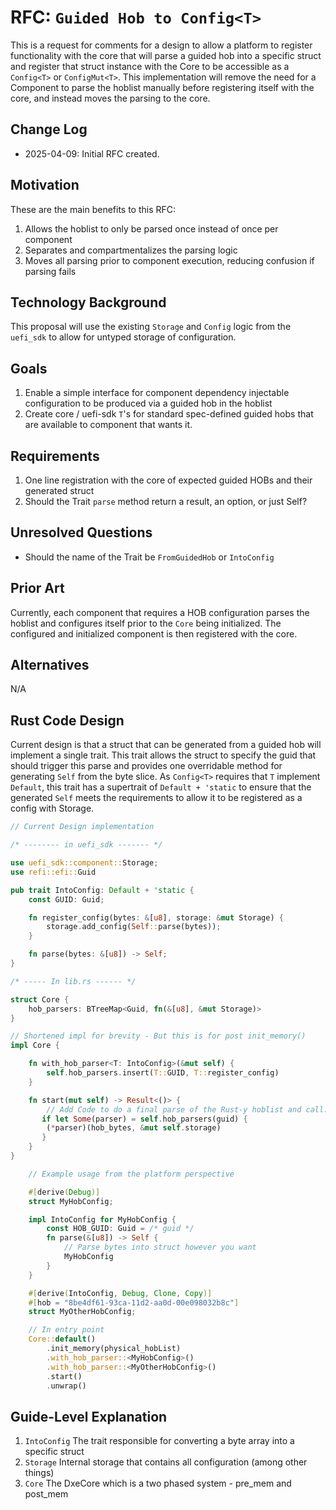 # RFC: `Guided Hob to Config<T>`

This is a request for comments for a design to allow a platform to register functionality with the core that will parse
a guided hob into a specific struct and register that struct instance with the Core to be accessible as a `Config<T>`
or `ConfigMut<T>`. This implementation will remove the need for a Component to parse the hoblist manually before
registering itself with the core, and instead moves the parsing to the core.

## Change Log

- 2025-04-09: Initial RFC created.

## Motivation

These are the main benefits to this RFC:

1. Allows the hoblist to only be parsed once instead of once per component
2. Separates and compartmentalizes the parsing logic
3. Moves all parsing prior to component execution, reducing confusion if parsing fails

## Technology Background

This proposal will use the existing `Storage` and `Config` logic from the `uefi_sdk` to allow for untyped storage of configuration.

## Goals

1. Enable a simple interface for component dependency injectable configuration to be produced via a guided hob in the
   hoblist
2. Create core / uefi-sdk `T`'s for standard spec-defined guided hobs that are available to component that wants it.

## Requirements

1. One line registration with the core of expected guided HOBs and their generated struct
2. Should the Trait `parse` method return a result, an option, or just Self?

## Unresolved Questions

- Should the name of the Trait be `FromGuidedHob` or `IntoConfig`

## Prior Art

Currently, each component that requires a HOB configuration parses the hoblist and configures itself prior to the
`Core` being initialized. The configured and initialized component is then registered with the core.

## Alternatives

N/A

## Rust Code Design

Current design is that a struct that can be generated from a guided hob will implement a single trait. This trait
allows the struct to specify the guid that should trigger this parse and provides one overridable method for
generating `Self` from the byte slice. As `Config<T>` requires that `T` implement `Default`, this trait has a
supertrait of `Default + 'static` to ensure that the generated `Self` meets the requirements to allow it to be
registered as a config with Storage.

```rust
// Current Design implementation

/* -------- in uefi_sdk ------- */

use uefi_sdk::component::Storage;
use refi::efi::Guid

pub trait IntoConfig: Default + 'static {
    const GUID: Guid;

    fn register_config(bytes: &[u8], storage: &mut Storage) {
        storage.add_config(Self::parse(bytes));
    }

    fn parse(bytes: &[u8]) -> Self;
}

/* ----- In lib.rs ------ */

struct Core {
    hob_parsers: BTreeMap<Guid, fn(&[u8], &mut Storage)>
}

// Shortened impl for brevity - But this is for post init_memory()
impl Core {

    fn with_hob_parser<T: IntoConfig>(&mut self) {
        self.hob_parsers.insert(T::GUID, T::register_config)
    }

    fn start(mut self) -> Result<()> {
        // Add Code to do a final parse of the Rust-y hoblist and call:
       if let Some(parser) = self.hob_parsers(guid) {
        (*parser)(hob_bytes, &mut self.storage)
       }
    }
}
```

``` rust
    // Example usage from the platform perspective

    #[derive(Debug)]
    struct MyHobConfig;

    impl IntoConfig for MyHobConfig {
        const HOB_GUID: Guid = /* guid */
        fn parse(&[u8]) -> Self {
            // Parse bytes into struct however you want
            MyHobConfig
        }
    }

    #[derive(IntoConfig, Debug, Clone, Copy)]
    #[hob = "8be4df61-93ca-11d2-aa0d-00e098032b8c"]
    struct MyOtherHobConfig;

    // In entry point
    Core::default()
        .init_memory(physical_hobList)
        .with_hob_parser::<MyHobConfig>()
        .with_hob_parser::<MyOtherHobConfig>()
        .start()
        .unwrap()
```

## Guide-Level Explanation

1. `IntoConfig` The trait responsible for converting a byte array into a specific struct
2. `Storage` Internal storage that contains all configuration (among other things)
3. `Core` The DxeCore which is a two phased system - pre_mem and post_mem
